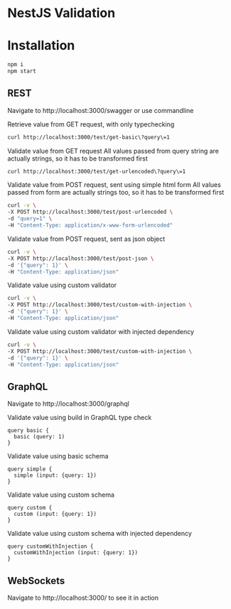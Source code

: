 # NestJS Validation

# Installation

```sh
npm i
npm start
```

## REST

Navigate to http://localhost:3000/swagger or use commandline

Retrieve value from GET request, with only typechecking

```sh
curl http://localhost:3000/test/get-basic\?query\=1
```

Validate value from GET request
All values passed from query string are actually strings, so it has to be transformed first

```sh
curl http://localhost:3000/test/get-urlencoded\?query\=1
```

Validate value from POST request, sent using simple html form
All values passed from form are actually strings too, so it has to be transformed first

```sh
curl -v \
-X POST http://localhost:3000/test/post-urlencoded \
-d "query=1" \
-H "Content-Type: application/x-www-form-urlencoded"
```

Validate value from POST request, sent as json object

```sh
curl -v \
-X POST http://localhost:3000/test/post-json \
-d '{"query": 1}' \
-H "Content-Type: application/json"
```

Validate value using custom validator

```sh
curl -v \
-X POST http://localhost:3000/test/custom-with-injection \
-d '{"query": 1}' \
-H "Content-Type: application/json"
```

Validate value using custom validator with injected dependency

```sh
curl -v \
-X POST http://localhost:3000/test/custom-with-injection \
-d '{"query": 1}' \
-H "Content-Type: application/json"
```

## GraphQL

Navigate to http://localhost:3000/graphql

Validate value using build in GraphQL type check

```gql
query basic {
  basic (query: 1)
}
```

Validate value using basic schema

```gql
query simple {
  simple (input: {query: 1})
}
```

Validate value using custom schema

```gql
query custom {
  custom (input: {query: 1})
}
```

Validate value using custom schema with injected dependency

```gql
query customWithInjection {
  customWithInjection (input: {query: 1})
}
```

## WebSockets

Navigate to http://localhost:3000/ to see it in action
